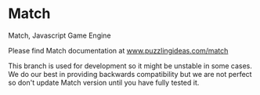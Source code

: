 Match
=====

Match, Javascript Game Engine

Please find Match documentation at www.puzzlingideas.com/match

This branch is used for development so it might be unstable in some cases. We do our best in providing backwards
compatibility but we are not perfect so don't update Match version until you have fully tested it.
